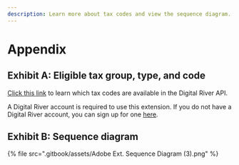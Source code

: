 ```yaml
---
description: Learn more about tax codes and view the sequence diagram.
---
```


# Appendix

## Exhibit A: Eligible tax group, type, and code

[Click this link](https://docs.digitalriver.com/digital-river-api/checkouts-and-orders/skus/creating-and-updating-skus#setting-the-tax-code) to learn which tax codes are available in the Digital River API.&#x20;

A Digital River account is required to use this extension. If you do not have a Digital River account, you can sign up for one [here](https://dashboard.digitalriver.com/signup).

## Exhibit B: Sequence diagram&#x20;

{% file src=".gitbook/assets/Adobe Ext. Sequence Diagram (3).png" %}
